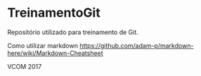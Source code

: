 # TreinamentoGit

Repositório utilizado para treinamento de Git.

Como utilizar markdown
https://github.com/adam-p/markdown-here/wiki/Markdown-Cheatsheet

VCOM 2017
